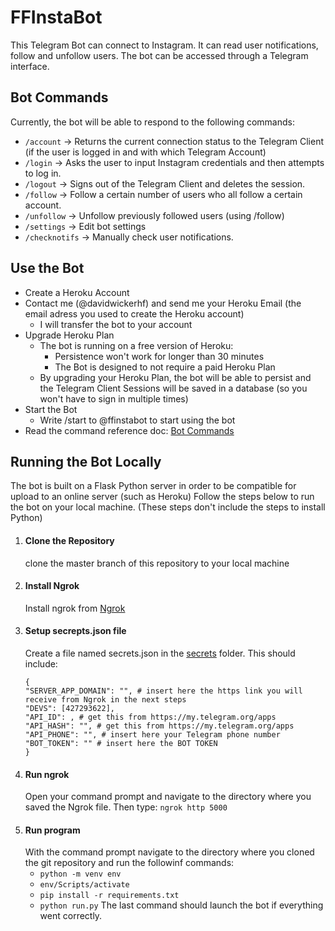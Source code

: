 # FFInstaBot
This Telegram Bot can connect to Instagram. It can read user notifications, follow and unfollow users. The bot can be accessed through a Telegram interface.

## Bot Commands
Currently, the bot will be able to respond to the following commands:
- ```/account``` -> Returns the current connection status to the Telegram Client (if the user is logged in and with which Telegram Account)
- ```/login``` -> Asks the user to input Instagram credentials and then attempts to log in.
- ```/logout``` -> Signs out of the Telegram Client and deletes the session.
- ```/follow``` -> Follow a certain number of users who all follow a certain account.
- ```/unfollow``` -> Unfollow previously followed users (using /follow)
- ```/settings``` -> Edit bot settings
- ```/checknotifs``` -> Manually check user notifications.

## Use the Bot
- Create a Heroku Account
- Contact me (@davidwickerhf) and send me your Heroku Email (the email adress you used to create the Heroku account)
    - I will transfer the bot to your account
- Upgrade Heroku Plan
    - The bot is running on a free version of Heroku:
        - Persistence won't work for longer than 30 minutes
        - The Bot is designed to not require a paid Heroku Plan
    - By upgrading your Heroku Plan, the bot will be able to persist and the Telegram Client Sessions will be saved in a database (so you won't have to sign in multiple times)
- Start the Bot
    - Write /start to @ffinstabot to start using the bot
- Read the command reference doc: [Bot Commands]()

## Running the Bot Locally
The bot is built on a Flask Python server in order to be compatible for upload to an online server (such as Heroku)
Follow the steps below to run the bot on your local machine. (These steps don't include the steps to install Python)
1. #### Clone the Repository
    clone the master branch of this repository to your local machine
2. #### Install Ngrok
    Install ngrok from [Ngrok](https://ngrok.com/download)
3. #### Setup secrepts.json file
    Create a file named secrets.json in the [secrets](https://github.com/davidwickerhf/karim/tree/main/karim/secrets) folder. This should include:
    ```
    {
    "SERVER_APP_DOMAIN": "", # insert here the https link you will receive from Ngrok in the next steps
    "DEVS": [427293622], 
    "API_ID": , # get this from https://my.telegram.org/apps
    "API_HASH": "", # get this from https://my.telegram.org/apps
    "API_PHONE": "", # insert here your Telegram phone number
    "BOT_TOKEN": "" # insert here the BOT TOKEN
    }
    ```
4. #### Run ngrok 
    Open your command prompt and navigate to the directory where you saved the Ngrok file. Then type: ```ngrok http 5000```
5. #### Run program
    With the command prompt navigate to the directory where you cloned the git repository and run the followinf commands:
    * ```python -m venv env```
    * ```env/Scripts/activate```
    * ```pip install -r requirements.txt```
    * ```python run.py```
    The last command should launch the bot if everything went correctly.
